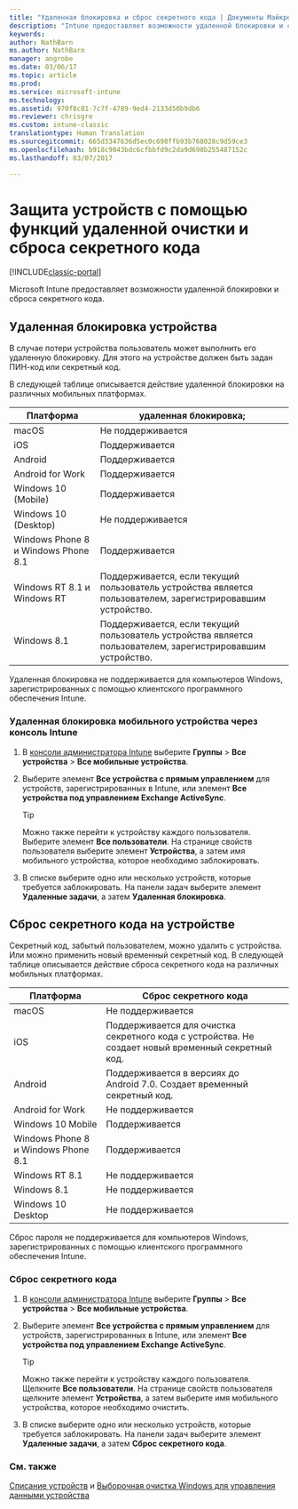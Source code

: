 ```yaml
---
title: "Удаленная блокировка и сброс секретного кода | Документы Майкрософт"
description: "Intune предоставляет возможности удаленной блокировки и сброса секретного кода."
keywords: 
author: NathBarn
ms.author: NathBarn
manager: angrobe
ms.date: 03/06/17
ms.topic: article
ms.prod: 
ms.service: microsoft-intune
ms.technology: 
ms.assetid: 970f8c81-7c7f-4789-9ed4-2133d50b9db6
ms.reviewer: chrisgre
ms.custom: intune-classic
translationtype: Human Translation
ms.sourcegitcommit: 665d3347636d5ec0c698ffb93b768028c9d59ce3
ms.openlocfilehash: b918c9843bdc6cfbbfd9c2da9d698b255487152c
ms.lasthandoff: 03/07/2017

---
```

# <a name="help-protect-your-devices-with-remote-lock-and-passcode-reset"></a>Защита устройств с помощью функций удаленной очистки и сброса секретного кода

[!INCLUDE[classic-portal](../includes/classic-portal.md)]

Microsoft Intune предоставляет возможности удаленной блокировки и сброса секретного кода.

## <a name="lock-a-device-remotely"></a>Удаленная блокировка устройства
В случае потери устройства пользователь может выполнить его удаленную блокировку. Для этого на устройстве должен быть задан ПИН-код или секретный код.

В следующей таблице описывается действие удаленной блокировки на различных мобильных платформах.

|Платформа|удаленная блокировка;|
|------------|---------------|
|macOS|Не поддерживается|
|iOS|Поддерживается|
|Android|Поддерживается|
|Android for Work|Поддерживается|
|Windows 10 (Mobile)|Поддерживается|
|Windows 10 (Desktop)|Не поддерживается|
|Windows Phone 8 и Windows Phone 8.1|Поддерживается|
|Windows RT 8.1 и Windows RT|Поддерживается, если текущий пользователь устройства является пользователем, зарегистрировавшим устройство.|
|Windows 8.1|Поддерживается, если текущий пользователь устройства является пользователем, зарегистрировавшим устройство.|

Удаленная блокировка не поддерживается для компьютеров Windows, зарегистрированных с помощью клиентского программного обеспечения Intune.

### <a name="lock-a-mobile-device-remotely-through-the-intune-console"></a>Удаленная блокировка мобильного устройства через консоль Intune

1.  В [консоли администратора Intune](https://manage.microsoft.com/) выберите **Группы** &gt; **Все устройства** &gt; **Все мобильные устройства**.

2.  Выберите элемент **Все устройства с прямым управлением** для устройств, зарегистрированных в Intune, или элемент **Все устройства под управлением Exchange ActiveSync**.

    > [!TIP]
    > Можно также перейти к устройству каждого пользователя. Выберите элемент **Все пользователи**. На странице свойств пользователя выберите элемент **Устройства**, а затем имя мобильного устройства, которое необходимо заблокировать.

3.  В списке выберите одно или несколько устройств, которые требуется заблокировать. На панели задач выберите элемент **Удаленные задачи**, а затем **Удаленная блокировка**.

## <a name="reset-the-passcode-on-a-device"></a>Сброс секретного кода на устройстве
Секретный код, забытый пользователем, можно удалить с устройства. Или можно применить новый временный секретный код. В следующей таблице описывается действие сброса секретного кода на различных мобильных платформах.

|Платформа|Сброс секретного кода|
|------------|------------------|
|macOS|Не поддерживается|
|iOS|Поддерживается для очистка секретного кода с устройства. Не создает новый временный секретный код.|
|Android|Поддерживается в версиях до Android 7.0. Создает временный секретный код.|
|Android for Work|Не поддерживается|
|Windows 10 Mobile|Поддерживается|
|Windows Phone 8 и Windows Phone 8.1|Поддерживается|
|Windows RT 8.1|Не поддерживается|
|Windows 8.1|Не поддерживается|
|Windows 10 Desktop|Не поддерживается|

Сброс пароля не поддерживается для компьютеров Windows, зарегистрированных с помощью клиентского программного обеспечения Intune.

### <a name="reset-a-passcode"></a>Сброс секретного кода

1.  В [консоли администратора Intune](https://manage.microsoft.com/) выберите **Группы** &gt; **Все устройства** &gt; **Все мобильные устройства**.

2.  Выберите элемент **Все устройства с прямым управлением** для устройств, зарегистрированных в Intune, или элемент **Все устройства под управлением Exchange ActiveSync**.

    > [!TIP]
    > Можно также перейти к устройству каждого пользователя. Щелкните **Все пользователи**. На странице свойств пользователя щелкните элемент **Устройства**, а затем выберите имя мобильного устройства, которое необходимо очистить.

3.  В списке выберите одно или несколько устройств, которые требуется заблокировать. На панели задач выберите элемент **Удаленные задачи**, а затем **Сброс секретного кода**.


### <a name="see-also"></a>См. также
[Списание устройств](retire-devices-from-microsoft-intune-management.md) и [Выборочная очистка Windows для управления данными устройства](http://technet.microsoft.com/library/dn486874.aspx)

